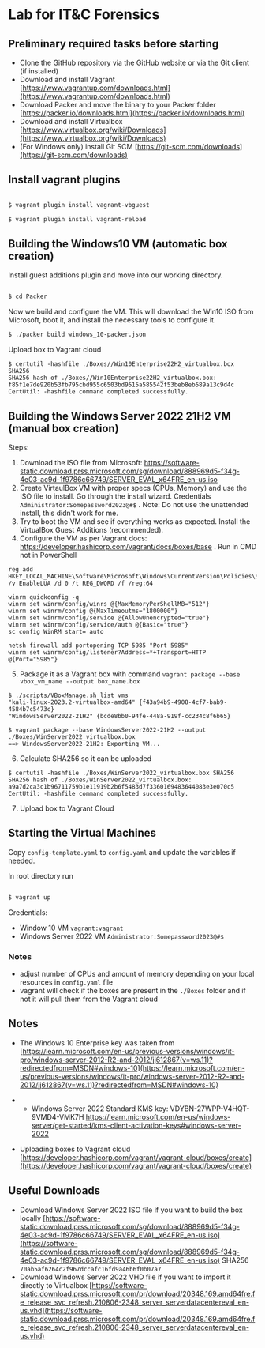 #  Lab for IT&C Forensics

## Preliminary required tasks before starting
- Clone the GitHub repository via the GitHub website or via the Git client (if installed)
- Download and install Vagrant [https://www.vagrantup.com/downloads.html](https://www.vagrantup.com/downloads.html) 
- Download Packer and move the binary to your Packer folder [https://packer.io/downloads.html](https://packer.io/downloads.html)
- Download and install Virtualbox [https://www.virtualbox.org/wiki/Downloads](https://www.virtualbox.org/wiki/Downloads)
- (For Windows only) install Git SCM [https://git-scm.com/downloads](https://git-scm.com/downloads)

## Install vagrant plugins
```sh

$ vagrant plugin install vagrant-vbguest

$ vagrant plugin install vagrant-reload

```

## Building the Windows10 VM (automatic box creation)
Install guest additions plugin and move into our working directory.
  
```sh

$ cd Packer

```
  
Now we build and configure the VM. This will download the Win10 ISO from Microsoft, boot it, and install the necessary tools to configure it.

```sh
$ ./packer build windows_10-packer.json

```

Upload box to Vagrant cloud
```
$ certutil -hashfile ./Boxes//Win10Enterprise22H2_virtualbox.box SHA256
SHA256 hash of ./Boxes//Win10Enterprise22H2_virtualbox.box:
f85f1e7de920b53fb795cbd955c6503bd9515a585542f53beb8eb589a13c9d4c
CertUtil: -hashfile command completed successfully.
```

## Building the Windows Server 2022 21H2 VM (manual box creation)
Steps:
1. Download the ISO file from Microsoft: https://software-static.download.prss.microsoft.com/sg/download/888969d5-f34g-4e03-ac9d-1f9786c66749/SERVER_EVAL_x64FRE_en-us.iso
2. Create VirtaulBox VM with proper specs (CPUs, Memory) and use the ISO file to install. Go through the install wizard. Credentials `Administrator:Somepassword2023@#$` . Note: Do not use the unattended install, this didn't work for me.
3. Try to boot the VM and see if everything works as expected. Install the VirtualBox Guest Additions (recommended).
4. Configure the VM as per Vagrant docs: https://developer.hashicorp.com/vagrant/docs/boxes/base . Run in CMD not in PowerShell
```
reg add HKEY_LOCAL_MACHINE\Software\Microsoft\Windows\CurrentVersion\Policies\System /v EnableLUA /d 0 /t REG_DWORD /f /reg:64

winrm quickconfig -q
winrm set winrm/config/winrs @{MaxMemoryPerShellMB="512"}
winrm set winrm/config @{MaxTimeoutms="1800000"}
winrm set winrm/config/service @{AllowUnencrypted="true"}
winrm set winrm/config/service/auth @{Basic="true"}
sc config WinRM start= auto

netsh firewall add portopening TCP 5985 "Port 5985"
winrm set winrm/config/listener?Address=*+Transport=HTTP @{Port="5985"}

```
5. Package it as a Vagrant box with command `vagrant package --base vbox_vm_name --output box_name.box`
```
$ ./scripts/VBoxManage.sh list vms
"kali-linux-2023.2-virtualbox-amd64" {f43a94b9-4908-4cf7-bab9-4584b7c5473c}
"WindowsServer2022-21H2" {bcde8bb0-94fe-448a-919f-cc234c8f6b65}

$ vagrant package --base WindowsServer2022-21H2 --output ./Boxes/WinServer2022_virtualbox.box
==> WindowsServer2022-21H2: Exporting VM...
```
6. Calculate SHA256 so it can be uploaded
```
$ certutil -hashfile ./Boxes/WinServer2022_virtualbox.box SHA256
SHA256 hash of ./Boxes/WinServer2022_virtualbox.box:
a9a7d2ca3c1b96711759b1e11919b2b6f5483d7f3360169483644083e3e070c5
CertUtil: -hashfile command completed successfully.
```
7. Upload box to Vagrant Cloud




## Starting the Virtual Machines
Copy `config-template.yaml` to `config.yaml` and update the variables if needed.

In root directory run

```sh

$ vagrant up

```
Credentials:
- Window 10 VM `vagrant:vagrant`
- Windows Server 2022 VM `Administrator:Somepassword2023@#$`


### Notes
- adjust number of CPUs and amount of memory depending on your local resources in `config.yaml` file
- vagrant will check if the boxes are present in the `./Boxes` folder and if not it will pull them from the Vagrant cloud



## Notes
- The Windows 10 Enterprise key was taken from [https://learn.microsoft.com/en-us/previous-versions/windows/it-pro/windows-server-2012-R2-and-2012/jj612867(v=ws.11)?redirectedfrom=MSDN#windows-10](https://learn.microsoft.com/en-us/previous-versions/windows/it-pro/windows-server-2012-R2-and-2012/jj612867(v=ws.11)?redirectedfrom=MSDN#windows-10)

- - Windows Server 2022 Standard KMS key:  VDYBN-27WPP-V4HQT-9VMD4-VMK7H 
[https://learn.microsoft.com/en-us/windows-server/get-started/kms-client-activation-keys#windows-server-2022 ](https://learn.microsoft.com/en-us/windows-server/get-started/kms-client-activation-keys#windows-server-2022)

- Uploading boxes to Vagrant cloud [https://developer.hashicorp.com/vagrant/vagrant-cloud/boxes/create](https://developer.hashicorp.com/vagrant/vagrant-cloud/boxes/create)



## Useful Downloads
- Download Windows Server 2022 ISO file if you want to build the box locally [https://software-static.download.prss.microsoft.com/sg/download/888969d5-f34g-4e03-ac9d-1f9786c66749/SERVER_EVAL_x64FRE_en-us.iso](https://software-static.download.prss.microsoft.com/sg/download/888969d5-f34g-4e03-ac9d-1f9786c66749/SERVER_EVAL_x64FRE_en-us.iso) SHA256 `70ab5af6264c2f967dccafc16fd9a46b6f0b07a7`
- Download Windows Server 2022 VHD file if you want to import it directly to Virtualbox [https://software-static.download.prss.microsoft.com/pr/download/20348.169.amd64fre.fe_release_svc_refresh.210806-2348_server_serverdatacentereval_en-us.vhd](https://software-static.download.prss.microsoft.com/pr/download/20348.169.amd64fre.fe_release_svc_refresh.210806-2348_server_serverdatacentereval_en-us.vhd)

